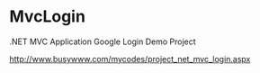 # MvcLogin
.NET MVC Application Google Login Demo Project

http://www.busywww.com/mycodes/project_net_mvc_login.aspx

